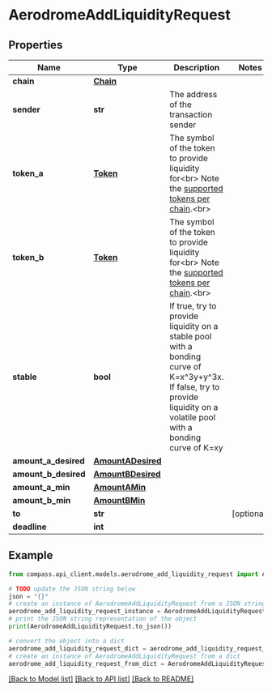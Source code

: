 # AerodromeAddLiquidityRequest


## Properties

Name | Type | Description | Notes
------------ | ------------- | ------------- | -------------
**chain** | [**Chain**](Chain.md) |  | 
**sender** | **str** | The address of the transaction sender | 
**token_a** | [**Token**](Token.md) | The symbol of the token to provide liquidity for&lt;br&gt; Note the [supported tokens per chain](/#/#token-table).&lt;br&gt; | 
**token_b** | [**Token**](Token.md) | The symbol of the token to provide liquidity for&lt;br&gt; Note the [supported tokens per chain](/#/#token-table).&lt;br&gt; | 
**stable** | **bool** | If true, try to provide liquidity on a stable pool with a bonding curve of K&#x3D;x^3y+y^3x. If false, try to provide liquidity on a volatile pool with a bonding curve of K&#x3D;xy | 
**amount_a_desired** | [**AmountADesired**](AmountADesired.md) |  | 
**amount_b_desired** | [**AmountBDesired**](AmountBDesired.md) |  | 
**amount_a_min** | [**AmountAMin**](AmountAMin.md) |  | 
**amount_b_min** | [**AmountBMin**](AmountBMin.md) |  | 
**to** | **str** |  | [optional] 
**deadline** | **int** |  | 

## Example

```python
from compass.api_client.models.aerodrome_add_liquidity_request import AerodromeAddLiquidityRequest

# TODO update the JSON string below
json = "{}"
# create an instance of AerodromeAddLiquidityRequest from a JSON string
aerodrome_add_liquidity_request_instance = AerodromeAddLiquidityRequest.from_json(json)
# print the JSON string representation of the object
print(AerodromeAddLiquidityRequest.to_json())

# convert the object into a dict
aerodrome_add_liquidity_request_dict = aerodrome_add_liquidity_request_instance.to_dict()
# create an instance of AerodromeAddLiquidityRequest from a dict
aerodrome_add_liquidity_request_from_dict = AerodromeAddLiquidityRequest.from_dict(aerodrome_add_liquidity_request_dict)
```
[[Back to Model list]](../README.md#documentation-for-models) [[Back to API list]](../README.md#documentation-for-api-endpoints) [[Back to README]](../README.md)


